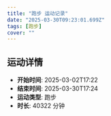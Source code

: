 ```yaml
---
title: "跑步 运动记录"
date: "2025-03-30T09:23:01.699Z"
tags: [跑步]
cover: ""
---
```

## 运动详情
- **开始时间**: 2025-03-02T17:22
- **结束时间**: 2025-03-30T17:24
- **运动类型**: 跑步
- **时长**: 40322 分钟

